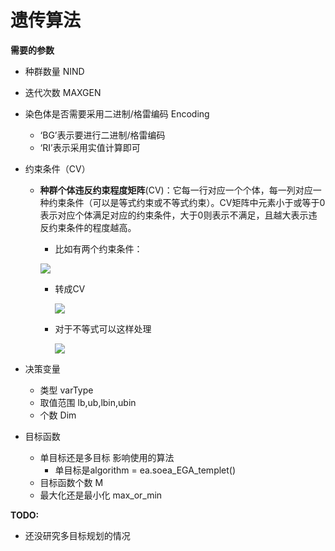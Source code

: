 # 遗传算法

**需要的参数**

- 种群数量 NIND

- 迭代次数 MAXGEN

- 染色体是否需要采用二进制/格雷编码 Encoding

  - ‘BG’表示要进行二进制/格雷编码
  - ‘RI’表示采用实值计算即可

- 约束条件（CV）

  - **种群个体违反约束程度矩阵**(CV)：它每一行对应一个个体，每一列对应一种约束条件（可以是等式约束或不等式约束）。CV矩阵中元素小于或等于0表示对应个体满足对应的约束条件，大于0则表示不满足，且越大表示违反约束条件的程度越高。

    - 比如有两个约束条件：

    ![](C:\Users\Mars\Desktop\优化类模型\GeneticAlgorithm\img\1.png)

    - 转成CV

      ![](C:\Users\Mars\Desktop\优化类模型\GeneticAlgorithm\img\2.png)

    - 对于不等式可以这样处理

      ![](C:\Users\Mars\Desktop\优化类模型\GeneticAlgorithm\img\3.png)

- 决策变量

  - 类型 varType
  - 取值范围 lb,ub,lbin,ubin
  - 个数 Dim

- 目标函数

  - 单目标还是多目标 影响使用的算法
    - 单目标是algorithm = ea.soea_EGA_templet()
  - 目标函数个数 M
  - 最大化还是最小化 max_or_min

**TODO:**

- 还没研究多目标规划的情况